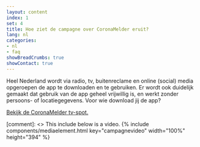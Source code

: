 ```yaml
---
layout: content
index: 1
set: 4
title: Hoe ziet de campagne over CoronaMelder eruit?
lang: nl
categories:
- nl
- faq
showBreadCrumbs: true
showContact: true
---
```

Heel Nederland wordt via radio, tv, buitenreclame en online (social) media opgeroepen de app te downloaden en te gebruiken. Er wordt ook duidelijk gemaakt dat gebruik van de app geheel vrijwillig is, en werkt zonder persoons- of locatiegegevens. Voor wie download jij de app?

<a href="https://www.youtube.com/watch?v=ZVLzUcWq4ZM" target="_blank" rel="noopener roferrer">Bekijk de CoronaMelder tv-spot.</a>

[comment]: <> This include below is a video.
{% include components/mediaelement.html key="campagnevideo" width="100%" height="394" %}
